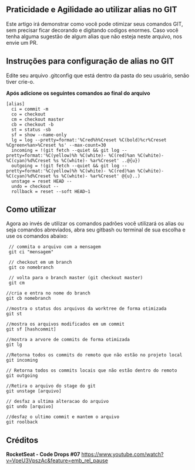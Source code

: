 ## Praticidade e Agilidade ao utilizar alias no GIT

Este artigo irá demonstrar como você pode otimizar seus comandos GIT, sem precisar ficar decorando e digitando codigos enormes. Caso você tenha alguma sugestão de algum alias que não esteja neste arquivo, nos envie um PR.

## Instruções para configuração de alias no GIT
Edite seu arquivo .gitconfig que está dentro da pasta do seu usuário, senão tiver crie-o.

**Após adicione os seguintes comandos ao final do arquivo**

    [alias]
      ci = commit -m
      co = checkout
      cm = checkout master
      cb = checkout -b
      st = status -sb
      sf = show --name-only
      lg = log --pretty=format:'%Cred%h%Creset %C(bold)%cr%Creset %Cgreen<%an>%Creset %s' --max-count=30
      incoming = !(git fetch --quiet && git log --pretty=format:'%C(yellow)%h %C(white)- %C(red)%an %C(white)- %C(cyan)%d%Creset %s %C(white)- %ar%Creset' ..@{u})
      outgoing = !(git fetch --quiet && git log --pretty=format:'%C(yellow)%h %C(white)- %C(red)%an %C(white)- %C(cyan)%d%Creset %s %C(white)- %ar%Creset' @{u}..)
      unstage = reset HEAD --
      undo = checkout --
      rollback = reset --soft HEAD~1

## Como utilizar

Agora ao invés de utilizar os comandos padrões você utilizará os alias ou seja comandos abreviados, abra seu gitbash ou terminal de sua escolha e use os comandos abaixo:

  

     // commita o arquivo com a mensagem
	 git ci "mensagem"
	 
	 // checkout em um branch
     git co nomebranch
    
     // volta para o branch master (git checkout master)
     git cm
    
    //cria e entra no nome do branch
    git cb nomebranch
    
	//mostra o status dos arquivos da worktree de forma otimizada
    git st
    
	//mostra os arquivos modificados em um commit
    git sf [hashcommit] 
    
	//mostra a arvore de commits de forma otimizada
    git lg
    
	//Retorna todos os commits do remoto que não estão no projeto local
    git incoming 
    
	// Retorna todos os commits locais que não estão dentro do remoto
    git outgoing
    
	//Retira o arquivo do stage do git
    git unstage [arquivo]
    
	// desfaz a ultima alteracao do arquivo
    git undo [arquivo] 
    
	//desfaz o ultimo commit e mantem o arquivo
    git roolback
	

## Créditos
**RocketSeat - Code Drops #07**
https://www.youtube.com/watch?v=VpeU3VpszAc&feature=emb_rel_pause
